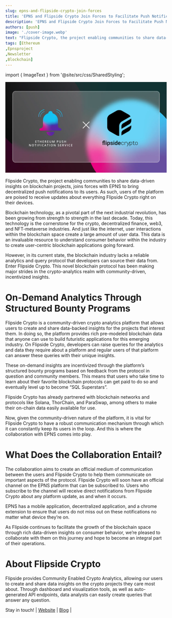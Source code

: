 ```yaml
---
slug: epns-and-flipside-crypto-join-forces
title: 'EPNS and Flipside Crypto Join Forces to Facilitate Push Notifications for Users'
description: 'EPNS and Flipside Crypto Join Forces to Facilitate Push Notifications for Users'
authors: [push]
image: './cover-image.webp'
text: "Flipside Crypto, the project enabling communities to share data-driven insights on blockchain projects, joins forces with EPNS to bring decentralized push notifications to its users. As such, users of the platform are poised to receive updates about everything Flipside Crypto right on their devices."
tags: [Ethereum
,Epnsproject
,Newsletter
,Blockchain]
---
```


import { ImageText } from '@site/src/css/SharedStyling';

![Cover image of EPNS and Flipside Crypto Join Forces to Facilitate Push Notifications for Users](./cover-image.webp)

<!--truncate-->

Flipside Crypto, the project enabling communities to share data-driven insights on blockchain projects, joins forces with EPNS to bring decentralized push notifications to its users. As such, users of the platform are poised to receive updates about everything Flipside Crypto right on their devices.

Blockchain technology, as a pivotal part of the next industrial revolution, has been growing from strength to strength in the last decade. Today, this technology is the cornerstone for the crypto, decentralized finance, web3, and NFT-metaverse industries. And just like the internet, user interactions within the blockchain space create a large amount of user data. This data is an invaluable resource to understand consumer behavior within the industry to create user-centric blockchain applications going forward.

However, in its current state, the blockchain industry lacks a reliable analytics and query protocol that developers can source their data from. Enter Flipside Crypto. This novel blockchain protocol has been making major strides in the crypto-analytics realm with community-driven, incentivized insights.

# On-Demand Analytics Through Structured Bounty Programs

Flipside Crypto is a community-driven crypto analytics platform that allows users to create and share data-backed insights for the projects that interest them. In doing so, the platform provides rich pre-modeled blockchain data that anyone can use to build futuristic applications for this emerging industry. On Flipside Crypto, developers can raise queries for the analytics and data they require about a platform and regular users of that platform can answer these queries with their unique insights.

These on-demand insights are incentivized through the platform’s structured bounty programs based on feedback from the protocol in question and community members. This means that users who take time to learn about their favorite blockchain protocols can get paid to do so and eventually level up to become “SQL Superstars”.

Flipside Crypto has already partnered with blockchain networks and protocols like Solana, ThorChain, and ParaSwap, among others to make their on-chain data easily available for use.

Now, given the community-driven nature of the platform, it is vital for Flipside Crypto to have a robust communication mechanism through which it can constantly keep its users in the loop. And this is where the collaboration with EPNS comes into play.

# What Does the Collaboration Entail?

The collaboration aims to create an official medium of communication between the users and Flipside Crypto to help them communicate on important aspects of the protocol. Flipside Crypto will soon have an official channel on the EPNS platform that can be subscribed to. Users who subscribe to the channel will receive direct notifications from Flipside Crypto about any platform update, as and when it occurs.

EPNS has a mobile application, decentralized application, and a chrome extension to ensure that users do not miss out on these notifications no matter what device they’re on.

As Flipside continues to facilitate the growth of the blockchain space through rich data-driven insights on consumer behavior, we’re pleased to collaborate with them on this journey and hope to become an integral part of their operations.

# **About Flipside Crypto**

Flipside provides Community Enabled Crypto Analytics, allowing our users to create and share data insights on the crypto projects they care most about. Through dashboard and visualization tools, as well as auto-generated API endpoints, data analysts can easily create queries that answer any question.

Stay in touch! | [Website](https://flipsidecrypto.xyz/) | [Blog](https://blog.flipsidecrypto.com/) |
